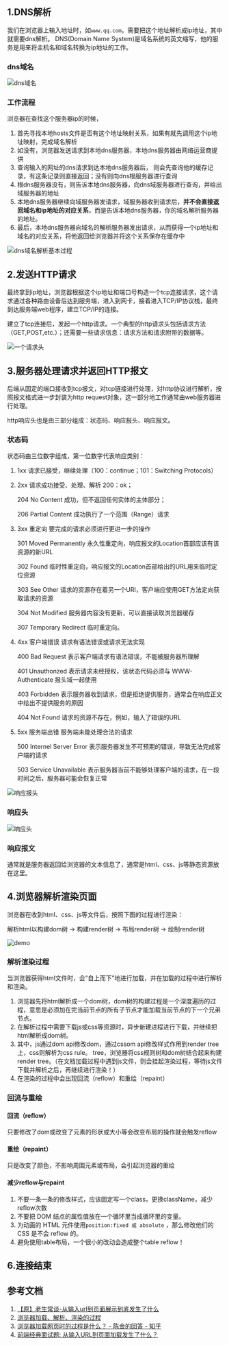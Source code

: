## 1.DNS解析
我们在浏览器上输入地址时，如`www.qq.com`，需要把这个地址解析成ip地址，其中就需要dns解析。
DNS(Domain Name System)是域名系统的英文缩写，他的服务是用来将主机名和域名转换为ip地址的工作。
### dns域名
![dns域名](https://pic2.zhimg.com/80/79b9fd2666e989ab24024966632ae63f_hd.jpg)
### 工作流程
浏览器在查找这个服务器ip的时候，

1. 首先寻找本地hosts文件是否有这个地址映射关系，如果有就先调用这个ip地址映射，完成域名解析
2. 如没有，浏览器发送请求到本地dns服务器，本地dns服务器由网络运营商提供
3. 查询输入的网址的dns请求到达本地dns服务器后， 则会先查询他的缓存记录，有这条记录则直接返回；没有则向dns根服务器进行查询
4. 根dns服务器没有，则告诉本地dns服务器，向dns域服务器进行查询，并给出域服务器的地址
5. 本地dns服务器继续向域服务器发请求，域服务器收到请求后，**并不会直接返回域名和ip地址的对应关系**，而是告诉本地dns服务器，你的域名解析服务器的地址。
6. 最后，本地dns服务器向域名的解析服务器发出请求，从而获得一个ip地址和域名的对应关系，将他返回给浏览器并将这个关系保存在缓存中

![dns域名解析基本过程](http://www.maixj.net/wp-content/uploads/2015/10/dns.jpg)

## 2.发送HTTP请求
最终拿到ip地址，浏览器根据这个ip地址和端口号构造一个tcp连接请求，这个请求通过各种路由设备后达到服务端，进入到网卡，接着进入TCP/IP协议栈，最终到达服务端web程序，建立TCP/IP的连接。

建立了tcp连接后，发起一个http请求。一个典型的http请求头包括请求方法（GET,POST,etc.）；还需要一些请求信息：请求方法和请求附带的数据等。

![一个请求头](http://chuantu.biz/t6/288/1523949903x-1566688574.png)
## 3.服务器处理请求并返回HTTP报文
后端从固定的端口接收到tcp报文，对tcp链接进行处理，对http协议进行解析，按照报文格式进一步封装为http request对象，这一部分地工作通常由web服务器进行处理。

http响应头也是由三部分组成：状态码、响应报头、响应报文。
### 状态码
状态码由三位数字组成，第一位数字代表响应类别：
1. 1xx 请求已接受，继续处理（100：continue；101：Switching Protocols）
2. 2xx 请求成功接受、处理、解析
    200：ok；

    204 No Content 成功，但不返回任何实体的主体部分；
    
    206 Partial Content 成功执行了一个范围（Range）请求
3. 3xx 重定向 要完成的请求必须进行更进一步的操作
    
    301 Moved Permanently 永久性重定向，响应报文的Location首部应该有该资源的新URL

    302 Found 临时性重定向，响应报文的Location首部给出的URL用来临时定位资源

    303 See Other 请求的资源存在着另一个URI，客户端应使用GET方法定向获取请求的资源

    304 Not Modified 服务器内容没有更新，可以直接读取浏览器缓存

    307 Temporary Redirect 临时重定向。
4. 4xx 客户端错误 请求有语法错误或请求无法实现
    
    400 Bad Request 表示客户端请求有语法错误，不能被服务器所理解

    401 Unauthonzed 表示请求未经授权，该状态代码必须与 WWW-Authenticate 报头域一起使用

    403 Forbidden 表示服务器收到请求，但是拒绝提供服务，通常会在响应正文中给出不提供服务的原因

    404 Not Found 请求的资源不存在，例如，输入了错误的URL
5. 5xx 服务端出错 服务端未能处理合法的请求
    
    500 Internel Server Error 表示服务器发生不可预期的错误，导致无法完成客户端的请求

    503 Service Unavailable 表示服务器当前不能够处理客户端的请求，在一段时间之后，服务器可能会恢复正常
    
    
![响应报头](http://chuantu.biz/t6/288/1523950258x-1566688748.png)
### 响应头
![响应头](https://images2015.cnblogs.com/blog/776370/201703/776370-20170322193336611-2098719977.png)
### 响应报文
通常就是服务器返回给浏览器的文本信息了，通常是html、css、js等静态资源放在这里。
## 4.浏览器解析渲染页面
浏览器在收到html、css、js等文件后，按照下图的过程进行渲染：

解析html以构建dom树 -> 构建render树 -> 布局render树 -> 绘制render树

![demo](https://pic1.zhimg.com/80/e8bc40d7006f13fa0a191d774b7db36a_hd.jpg)

### 解析渲染过程
当浏览器获得html文件时，会“自上而下”地进行加载，并在加载的过程中进行解析和渲染。
1. 浏览器先将html解析成一个dom树，dom树的构建过程是一个深度遍历的过程，意思是必须加在完当前节点的所有子节点才能加载当前节点的下一个兄弟节点。
2. 在解析过程中需要下载js或css等资源时，异步新建进程进行下载，并继续把html解析成dom树。
3. 其中，js通过dom api修改dom，通过cssom api修改样式作用到render tree上，css则解析为css rule。 tree，浏览器将css规则树和dom树结合起来构建render tree。（在文档加载过程中遇到js文件，则会挂起渲染过程，等待js文件下载并解析之后，再继续进行渲染！）
4. 在渲染的过程中会出现回流（reflow）和重绘（repaint）

### 回流与重绘
#### 回流（reflow）
只要修改了dom或改变了元素的形状或大小等会改变布局的操作就会触发reflow
#### 重绘（repaint）
只是改变了颜色，不影响周围元素或布局，会引起浏览器的重绘
#### 减少reflow与repaint
1. 不要一条一条的修改样式，应该固定写一个class，更换className，减少reflow次数
2. 不要把 DOM 结点的属性值放在一个循环里当成循环里的变量。 
3. 为动画的 HTML 元件使用`position:fixed 或 absolute` ，那么修改他们的 CSS 是不会 reflow 的。
4. 避免使用table布局，一个很小的改动会造成整个table reflow！

## 6.连接结束

## 参考文档
1. [【原】老生常谈-从输入url到页面展示到底发生了什么](https://www.cnblogs.com/xianyulaodi/p/6547807.html)
2. [浏览器加载、解析、渲染的过程](https://blog.csdn.net/xiaozhuxmen/article/details/52014901)
3. [浏览器加载网页时的过程是什么？ - 陈金的回答 - 知乎](https://www.zhihu.com/question/30218438/answer/84704484)
4. [前端经典面试题: 从输入URL到页面加载发生了什么？](https://segmentfault.com/a/1190000006879700)